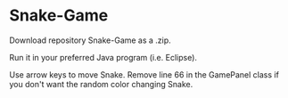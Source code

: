 # Snake-Game

Download repository Snake-Game as a .zip.

Run it in your preferred Java program (i.e. Eclipse).

Use arrow keys to move Snake.
Remove line 66 in the GamePanel class if you don't want the random color changing Snake.

